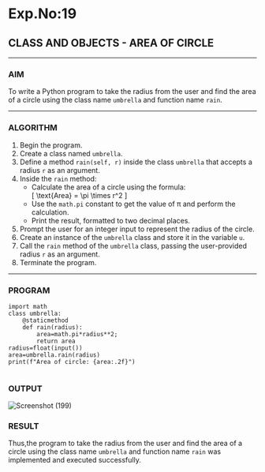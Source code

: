 # Exp.No:19  
## CLASS AND OBJECTS - AREA OF CIRCLE

---

### AIM  
To write a Python program to take the radius from the user and find the area of a circle using the class name `umbrella` and function name `rain`.

---

### ALGORITHM

1. Begin the program.  
2. Create a class named `umbrella`.  
3. Define a method `rain(self, r)` inside the class `umbrella` that accepts a radius `r` as an argument.  
4. Inside the `rain` method:  
   - Calculate the area of a circle using the formula:  
     \[ \text{Area} = \pi \times r^2 \]  
   - Use the `math.pi` constant to get the value of π and perform the calculation.  
   - Print the result, formatted to two decimal places.  
5. Prompt the user for an integer input to represent the radius of the circle.  
6. Create an instance of the `umbrella` class and store it in the variable `u`.  
7. Call the `rain` method of the `umbrella` class, passing the user-provided radius `r` as an argument.  
8. Terminate the program.

---

### PROGRAM

```
import math
class umbrella:
    @staticmethod
    def rain(radius):
        area=math.pi*radius**2;
        return area
radius=float(input())
area=umbrella.rain(radius)
print(f"Area of circle: {area:.2f}")


```

### OUTPUT

![Screenshot (199)](https://github.com/user-attachments/assets/c1dc0004-cc0d-4f9c-b246-29ea50c1fbbb)




### RESULT
Thus,the program to take the radius from the user and find the area of a circle using the class name `umbrella` and function name `rain` was implemented and executed successfully.



